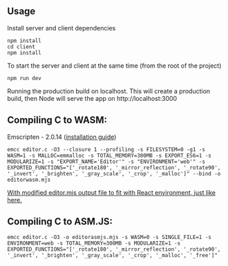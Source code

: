 ## Usage

Install server and client dependencies

```
npm install
cd client
npm install
```

To start the server and client at the same time (from the root of the project)

```
npm run dev
```

Running the production build on localhost. This will create a production build, then Node will serve the app on http://localhost:3000

## Compiling C to WASM:

Emscripten - 2.0.14 ([installation guide](https://emscripten.org/docs/getting_started/downloads.html))

```
emcc editor.c -O3 --closure 1 --profiling -s FILESYSTEM=0 -g1 -s WASM=1 -s MALLOC=emmalloc -s TOTAL_MEMORY=300MB -s EXPORT_ES6=1 -s MODULARIZE=1 -s "EXPORT_NAME='Editor'" -s "ENVIRONMENT='web'" -s EXPORTED_FUNCTIONS="['_rotate180', '_mirror_reflection', '_rotate90', '_invert', '_brighten', '_gray_scale', '_crop', '_malloc']" --bind -o editorwasm.mjs
```

[With modified editor.mjs output file to fit with React environment, just like here.](https://stackoverflow.com/a/60571821/9682898)

## Compiling C to ASM.JS:

```
emcc editor.c -O3 -o editorasmjs.mjs -s WASM=0 -s SINGLE_FILE=1 -s ENVIRONMENT=web -s TOTAL_MEMORY=300MB -s MODULARIZE=1 -s EXPORTED_FUNCTIONS="['_rotate180', '_mirror_reflection', '_rotate90', '_invert', '_brighten', '_gray_scale', '_crop', '_malloc', '_free']"
```
